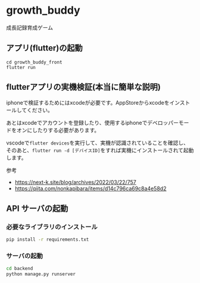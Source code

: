 # growth_buddy
成長記録育成ゲーム

## アプリ(flutter)の起動
```
cd growth_buddy_front
flutter run
```

## flutterアプリの実機検証(本当に簡単な説明)
iphoneで検証するためにはxcodeが必要です。AppStoreからxcodeをインストールしてください。

あとはxcodeでアカウントを登録したり、使用するiphoneでデベロッパーモードをオンにしたりする必要があります。

vscodeで```flutter devices```を実行して、実機が認識されていることを確認し、そのあと、```flutter run -d [デバイスID]```をすれば実機にインストールされて起動します。

参考
- https://next-k.site/blog/archives/2022/03/22/757
- https://qiita.com/nonkapibara/items/d14c796ca69c8a4e58d2



## API サーバの起動

### 必要なライブラリのインストール

```bash
pip install -r requirements.txt
```

### サーバの起動
```bash
cd backend
python manage.py runserver
```

